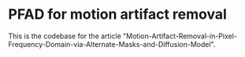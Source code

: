 # PFAD for motion artifact removal
This is the codebase for the article "Motion-Artifact-Removal-in-Pixel-Frequency-Domain-via-Alternate-Masks-and-Diffusion-Model". 
